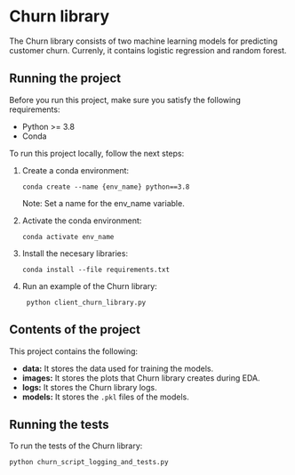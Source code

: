 # Churn library

The Churn library consists of two machine learning models for predicting customer churn. Currenly, it contains logistic regression and random forest.

## Running the project

Before you run this project, make sure you satisfy the following requirements:

* Python >= 3.8
* Conda

To run this project locally, follow the next steps:

1. Create a conda environment:

    ```
    conda create --name {env_name} python==3.8
    ```

    Note: Set a name for the env_name variable.

2. Activate the conda environment:

    ```
    conda activate env_name
    ```

3. Install the necesary libraries:

    ```
    conda install --file requirements.txt
    ```

4. Run an example of the Churn library:

   ```
    python client_churn_library.py
   ```


## Contents of the project

This project contains the following:

* **data:** It stores the data used for training the models.
* **images:** It stores the plots that Churn library creates during EDA.
* **logs:** It stores the Churn library logs.
* **models:** It stores the `.pkl` files of the models.

## Running the tests

To run the tests of the Churn library:

```
python churn_script_logging_and_tests.py
```
